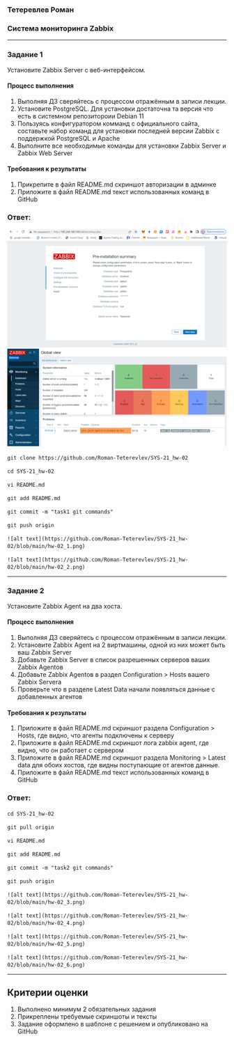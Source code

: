 ### Тетеревлев Роман
### Система мониторинга Zabbix

---

### Задание 1 

Установите Zabbix Server с веб-интерфейсом.

#### Процесс выполнения
1. Выполняя ДЗ сверяйтесь с процессом отражённым в записи лекции.
2. Установите PostgreSQL. Для установки достаточна та версия что есть в системном репозитороии Debian 11
3. Пользуясь конфигуратором комманд с официального сайта, составьте набор команд для установки последней версии Zabbix с поддержкой PostgreSQL и Apache
4. Выполните все необходимые команды для установки Zabbix Server и Zabbix Web Server

#### Требования к результаты 
1. Прикрепите в файл README.md скриншот авторизации в админке
2. Приложите в файл README.md текст использованных команд в GitHub

### Ответ:
![alt text](https://github.com/Roman-Teterevlev/SYS-21_hw-02/blob/main/hw-02_1.png)
![alt text](https://github.com/Roman-Teterevlev/SYS-21_hw-02/blob/main/hw-02_2.png)


```git clone https://github.com/Roman-Teterevlev/SYS-21_hw-02```

```cd SYS-21_hw-02```

```vi README.md```

```git add README.md```

```git commit -m "task1 git commands"```

```git push origin```

```![alt text](https://github.com/Roman-Teterevlev/SYS-21_hw-02/blob/main/hw-02_1.png)```

```![alt text](https://github.com/Roman-Teterevlev/SYS-21_hw-02/blob/main/hw-02_2.png)```

---

### Задание 2 

Установите Zabbix Agent на два хоста.

#### Процесс выполнения
1. Выполняя ДЗ сверяйтесь с процессом отражённым в записи лекции.
2. Установите Zabbix Agent на 2 виртмашины, одной из них может быть ваш Zabbix Server
3. Добавьте Zabbix Server в список разрешенных серверов ваших Zabbix Agentов
4. Добавьте Zabbix Agentов в раздел Configuration > Hosts вашего Zabbix Servera
5. Проверьте что в разделе Latest Data начали появляться данные с добавленных агентов

#### Требования к результаты 
1. Приложите в файл README.md скриншот раздела Configuration > Hosts, где видно, что агенты подключены к серверу
2. Приложите в файл README.md скриншот лога zabbix agent, где видно, что он работает с сервером
3. Приложите в файл README.md скриншот раздела Monitoring > Latest data для обоих хостов, где видны поступающие от агентов данные.
4. Приложите в файл README.md текст использованных команд в GitHub

### Ответ:


```cd SYS-21_hw-02```

```git pull origin```

```vi README.md```

```git add README.md```

```git commit -m "task2 git commands"```

```git push origin```

```![alt text](https://github.com/Roman-Teterevlev/SYS-21_hw-02/blob/main/hw-02_3.png)```

```![alt text](https://github.com/Roman-Teterevlev/SYS-21_hw-02/blob/main/hw-02_4.png)```

```![alt text](https://github.com/Roman-Teterevlev/SYS-21_hw-02/blob/main/hw-02_5.png)```

```![alt text](https://github.com/Roman-Teterevlev/SYS-21_hw-02/blob/main/hw-02_6.png)```

---

## Критерии оценки

1. Выполнено минимум 2 обязательных задания
2. Прикреплены требуемые скриншоты и тексты 
3. Задание оформлено в шаблоне с решением и опубликовано на GitHub
